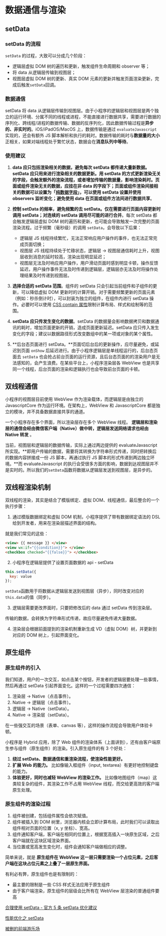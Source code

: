 # 数据通信与渲染

## setData

### setData 的流程

`setData` 的过程，大致可以分成几个阶段：

- 逻辑层虚拟 DOM 树的遍历和更新，触发组件生命周期和 observer 等；
- 将 data 从逻辑层传输到视图层；
- 视图层虚拟 DOM 树的更新、真实 DOM 元素的更新并触发页面渲染更新，完成后触发`setData`回调。

### 数据通信

setData 将 data 从逻辑层传输到视图层。由于小程序的逻辑层和视图层是两个独立的运行环境、分属不同的线程或进程，不能直接进行数据共享，需要进行数据的序列化、跨线程/进程的数据传输、数据的反序列化，因此数据传输过程是**异步的、非实时的**。iOS/iPadOS/MacOS 上，数据传输是通过 `evaluateJavascript` 实现的，还会有额外 JS 脚本解析和执行的耗时。数据传输的耗时与**数据量的大小**正相关，如果对端线程处于繁忙状态，数据会在**消息队列中等待**。

### 使用建议

1. **data 应只包括渲染相关的数据，避免每次 setData 都传递大量新数据。**setData 应只用来进行渲染相关的数据更新。用 setData 的方式更新渲染无关的字段，会触发额外的渲染流程，或者增加传输的数据量，影响渲染耗时。页面或组件渲染无关的数据，应挂在非 data 的字段下；页面或组件渲染间接相关的数据可以设置为「[纯数据字段](https://developers.weixin.qq.com/miniprogram/dev/framework/custom-component/pure-data.html)」，可以使用 setData 设置并使用 observers 监听变化；避免使用 data 在页面或组件方法间进行**数据共享**。

2. **控制 setData 的频率，避免频繁的去 setData。**仅在需要进行页面内容更新时调用 setData；对连续的 setData 调用尽可能的进行**合并**。每次 setData 都会触发逻辑层虚拟 DOM 树的遍历和更新，也可能会导致触发一次完整的页面渲染流程。过于频繁（毫秒级）的调用 `setData`，会导致以下后果：

   - 逻辑层 JS 线程持续繁忙，无法正常响应用户操作的事件，也无法正常完成页面切换；
   - 视图层 JS 线程持续处于忙碌状态，逻辑层 -> 视图层通信耗时上升，视图层收到消息的延时较高，渲染出现明显延迟；
   - 视图层无法及时响应用户操作，用户滑动页面时感到明显卡顿，操作反馈延迟，用户操作事件无法及时传递到逻辑层，逻辑层亦无法及时将操作处理结果及时传递到视图层。

3. **选择合适的 setData 范围**。组件的 setData 只会引起当前组件和子组件的更新，可以降低虚拟 DOM 更新时的计算开销。对于需要频繁更新的页面元素（例如：秒杀倒计时），可以封装为独立的组件，在组件内进行 setData 操作。必要时可以使用 [CSS contain 属性](https://developer.mozilla.org/en-US/docs/Web/CSS/contain)限制计算布局、样式和绘制等的范围。

4. **setData 应只传发生变化的数据**。setData 的数据量会影响数据拷贝和数据通讯的耗时，增加页面更新的开销，造成页面更新延迟。setData 应只传入发生变化的字段；建议以数据路径形式改变数组中的某一项或对象的某个属性。

5. **后台态页面进行 setData。**页面切后台后的更新操作，应尽量避免，或延迟到页面 `onShow` 后延迟进行。由于小程序逻辑层是单线程运行的，后台态页面去 `setData` 也会抢占前台页面的运行资源，且后台态页面的的渲染用户是无法感知的，会产生浪费。在某些平台上，小程序渲染层各 WebView 也是共享同一个线程，后台页面的渲染和逻辑执行也会导致前台页面的卡顿。

## 双线程通信

小程序的视图层目前使用 WebView 作为渲染载体，而逻辑层是由独立的 JavascriptCore 作为运行环境。在架构上，WebView 和 JavascriptCore 都是独立的模块，并不具备数据直接共享的通道。

一个小程序存在多个界面，所以渲染层存在多个 WebView 线程。 **逻辑层和渲染层的通信会经由微信客户端（Native）做中转，逻辑层发送网络请求也经由 Native 转发** 。

当前，视图层和逻辑层的数据传输，实际上通过两边提供的 evaluateJavascript 所实现。**即用户传输的数据，需要将其转换为字符串形式传递，同时把转换后的数据内容拼接成一份 JS 脚本，再通过执行 JS 脚本的形式传递到两边独立环境。**而 evaluateJavascript 的执行会受很多方面的影响，数据到达视图层并不是实时的。所以我们的`setData`函数将数据从逻辑层发送到视图层，是异步的。

## 双线程渲染机制

双线程的渲染，其实是结合了模版绑定、虚拟 DOM、线程通信，最后整合的一个执行步骤：

1. 通过模版数据绑定和虚拟 DOM 机制，小程序提供了带有数据绑定语法的 DSL 给到开发者，用来在渲染层描述界面的结构。

就是我们常见的这些：

```html
<view> {{ message }} </view>
<view wx:if="{{condition}}"> </view>
<checkbox checked="{{false}}"> </checkbox>
```

2. 小程序在逻辑层提供了设置页面数据的 api - setData

```js
this.setData({
  key: value
});
```

`setData`函数用于将数据从逻辑层发送到视图层（异步），同时改变对应的`this.data`的值（同步）。

3. 逻辑层需要更改界面时，只要把修改后的 data 通过 setData 传到渲染层。

传输的数据，会转换为字符串形式传递，故应尽量避免传递大量数据。

4. 渲染层会根据前面提到的渲染机制重新生成 VD（虚拟 DOM）树，并更新到对应的 DOM 树上，引起界面变化。

## 原生组件

### 原生组件的引入

我们知道，用户的一次交互，如点击某个按钮，开发者的逻辑层要处理一些事情，然后再通过 setData 引起界面变化。这样的一个过程需要四次通信：

1. 渲染层 -> Native（点击事件）。
2. Native -> 逻辑层（点击事件）。
3. 逻辑层 -> Native（setData）。
4. Native -> 渲染层（setData）。

在一些强交互的场景（表单、canvas 等），这样的操作流程会导致用户体验卡顿。

小程序是 Hybrid 应用，除了 Web 组件的渲染体系（上面讲到），还有由客户端原生参与组件（原生组件）的渲染。引入原生组件的有 3 个好处：

1. **绕过 setData、数据通信和重渲染流程，使渲染性能更好。**
2. **扩展 Web 的能力。** 比如像输入框组件（input, textarea）有更好地控制键盘的能力。
3. **体验更好，同时也减轻 WebView 的渲染工作。** 比如像地图组件（map）这类较复杂的组件，其渲染工作不占用 WebView 线程，而交给更高效的客户端原生处理。

### 原生组件的渲染过程

1. 组件被创建，包括组件属性会依次赋值。
2. 组件被插入到 DOM 树里，浏览器内核会立即计算布局，此时我们可以读取出组件相对页面的位置（x, y 坐标）、宽高。
3. 组件通知客户端，客户端在相同的位置上，根据宽高插入一块原生区域，之后客户端就在这块区域渲染界面。
4. 当位置或宽高发生变化时，组件会通知客户端做相应的调整。

简单来说，就是 **原生组件在 WebView 这一层只需要渲染一个占位元素，之后客户端在这块占位元素之上叠了一层原生界面。**

有利必有弊，原生组件也是有限制的：

- 最主要的限制是一些 CSS 样式无法应用于原生组件
- 由于客户端渲染，原生组件的层级会比所有在 WebView 层渲染的普通组件要高

[合理使用 setData - 官方 5 条 setData 优化建议](https://developers.weixin.qq.com/miniprogram/dev/framework/performance/tips/runtime_setData.html)

[性能优化之 setData](https://juejin.cn/post/7155646965978497032#heading-0)

[被删的前端游乐场](https://godbasin.github.io/front-end-playground/wxapp/wxapp-principle/3-wxapp-set-data.html)
